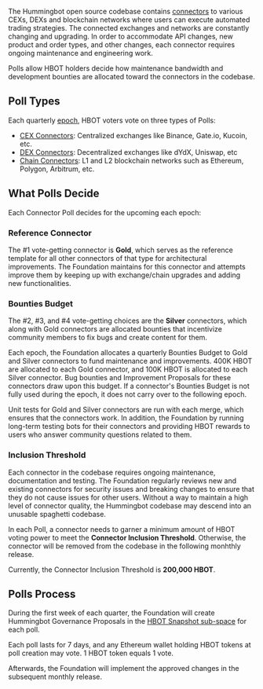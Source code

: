 The Hummingbot open source codebase contains [connectors](/exchanges) to various CEXs, DEXs and blockchain networks where users can execute automated trading strategies. The connected exchanges and networks are constantly changing and upgrading. In order to accommodate API changes, new product and order types, and other changes, each connector requires ongoing maintenance and engineering work.

Polls allow HBOT holders decide how maintenance bandwidth and development bounties are allocated toward the connectors in the codebase.

## Poll Types

Each quarterly [epoch](/governance/epochs), HBOT voters vote on three types of Polls:

* [CEX Connectors](/cex-connectors/): Centralized exchanges like Binance, Gate.io, Kucoin, etc.
* [DEX Connectors](/dex-connectors): Decentralized exchanges like dYdX, Uniswap, etc
* [Chain Connectors](/chains): L1 and L2 blockchain networks such as Ethereum, Polygon, Arbitrum, etc.

## What Polls Decide

Each Connector Poll decides for the upcoming each epoch:

### Reference Connector

The #1 vote-getting connector is **Gold**, which serves as the reference template for all other connectors of that type for architectural improvements. The Foundation maintains for this connector and attempts improve them by keeping up with exchange/chain upgrades and adding new functionalities.

### Bounties Budget

The #2, #3, and #4 vote-getting choices are the **Silver** connectors, which along with Gold connectors are allocated bounties that incentivize community members to fix bugs and create content for them.

Each epoch, the Foundation allocates a quarterly Bounties Budget to Gold and Silver connectors to fund maintenance and improvements. 400K HBOT are allocated to each Gold connector, and 100K HBOT is allocated to each Silver connector. Bug bounties and Improvement Proposals for these connectors draw upon this budget. If a connector's Bounties Budget is not fully used during the epoch, it does not carry over to the following epoch.

Unit tests for Gold and Silver connectors are run with each merge, which ensures that the connectors work. In addition, the Foundation by running long-term testing bots for their connectors and providing HBOT rewards to users who answer community questions related to them.

### Inclusion Threshold

Each connector in the codebase requires ongoing maintenance, documentation and testing. The Foundation regularly reviews new and existing connectors for security issues and breaking changes to ensure that they do not cause issues for other users. Without a way to maintain a high level of connector quality, the Hummingbot codebase may descend into an unusable spaghetti codebase.

In each Poll, a connector needs to garner a minimum amount of HBOT voting power to meet the **Connector Inclusion Threshold**. Otherwise, the connector will be removed from the codebase in the following monhthly release.

Currently, the Connector Inclusion Threshold is **200,000 HBOT**.

## Polls Process

During the first week of each quarter, the Foundation will create Hummingbot Governance Proposals in the [HBOT Snapshot sub-space](https://snapshot.org/#/hbot.eth) for each poll.

Each poll lasts for 7 days, and any Ethereum wallet holding HBOT tokens at poll creation may vote. 1 HBOT token equals 1 vote.

Afterwards, the Foundation will implement the approved changes in the subsequent monthly release.
